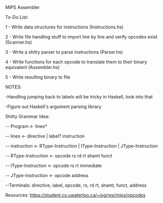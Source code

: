 MIPS Assembler

To-Do List:

1 - Write data structures for instructions (Instructions.hs)

2 - Write file handling stuff to import line by line and
    verify opcodes exist (Scanner.hs)

3 - Write a shitty parser to parse instructions (Parser.hs)

4 - Write functions for each opcode to translate them to their binary
    equivalent (Assembler.hs)
    
5 - Write resulting binary to file


NOTES:

-Handling jumping back to labels will be tricky in Haskell,
 look into that

-Figure out Haskell's argument parsing library



Shitty Grammar Idea: 

-- Program <- lines*

-- lines <-  directive  |  label? instruction 

-- instruction <- RType-Instruction | IType-Instruction | JType-Instruction

--  RType-Instruction <- opcode rs rd rt shamt funct

--  IType-Instruction <- opcode rs rt immediate

--  JType-Instruction <- opcode address

--Terminals: directive, label, opcode, rs, rd rt, shamt, funct, address


Resources:
https://student.cs.uwaterloo.ca/~isg/res/mips/opcodes 